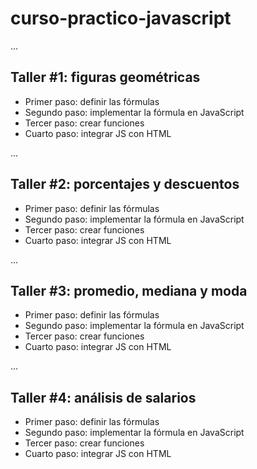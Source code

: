 # curso-practico-javascript

...

## Taller #1: figuras geométricas

- Primer paso: definir las fórmulas
- Segundo paso: implementar la fórmula en JavaScript
- Tercer paso: crear funciones
- Cuarto paso: integrar JS con HTML

...

## Taller #2: porcentajes y descuentos

- Primer paso: definir las fórmulas
- Segundo paso: implementar la fórmula en JavaScript
- Tercer paso: crear funciones
- Cuarto paso: integrar JS con HTML

...

## Taller #3: promedio, mediana y moda

- Primer paso: definir las fórmulas
- Segundo paso: implementar la fórmula en JavaScript
- Tercer paso: crear funciones
- Cuarto paso: integrar JS con HTML

...

## Taller #4: análisis de salarios

- Primer paso: definir las fórmulas
- Segundo paso: implementar la fórmula en JavaScript
- Tercer paso: crear funciones
- Cuarto paso: integrar JS con HTML